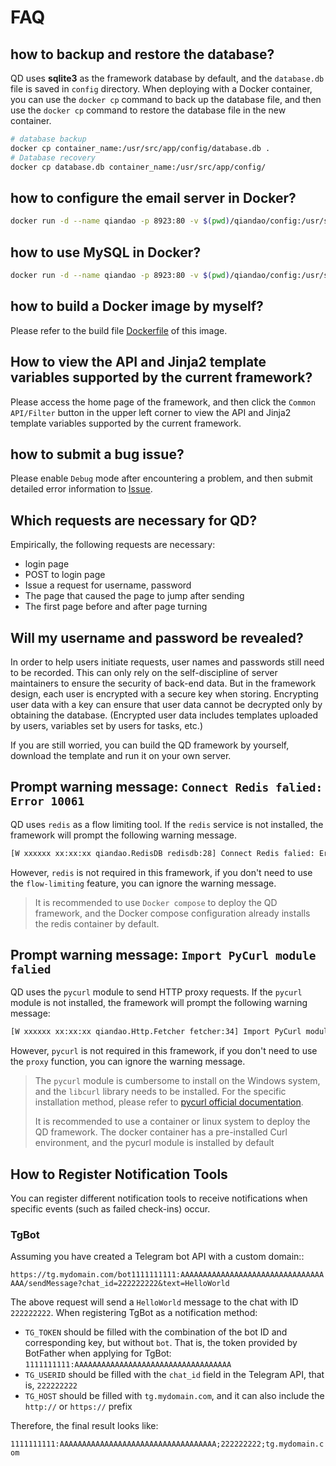 # FAQ

## how to backup and restore the database?

QD uses **sqlite3** as the framework database by default, and the `database.db` file is saved in `config` directory. When deploying with a Docker container, you can use the `docker cp` command to back up the database file, and then use the `docker cp` command to restore the database file in the new container.

``` sh
# database backup
docker cp container_name:/usr/src/app/config/database.db .
# Database recovery
docker cp database.db container_name:/usr/src/app/config/
```

## how to configure the email server in Docker?

``` sh
docker run -d --name qiandao -p 8923:80 -v $(pwd)/qiandao/config:/usr/src/app/config --env MAIL_SMTP=$STMP_Server_ --env MAIL_PORT=$Mailbox_server_port --env MAIL_USER=$Username --env MAIL_PASSWORD=$Password --env DOMAIN=$Domain a76yyyy/qiandao
```

## how to use MySQL in Docker?

``` sh
docker run -d --name qiandao -p 8923:80 -v $(pwd)/qiandao/config:/usr/src/app/config --ENV DB_TYPE=mysql --ENV JAWSDB_MARIA_URL=mysql://$username:$password@$hostname:$port/$database_name?auth_plugin= a76yyyy/qiandao
```

## how to build a Docker image by myself?

Please refer to the build file [Dockerfile](https://github.com/qiandao-today/qiandao/blob/master/Dockerfile) of this image.

## How to view the API and Jinja2 template variables supported by the current framework?

Please access the home page of the framework, and then click the `Common API/Filter` button in the upper left corner to view the API and Jinja2 template variables supported by the current framework.

## how to submit a bug issue?

Please enable `Debug` mode after encountering a problem, and then submit detailed error information to [Issue](https://github.com/qiandao-today/qiandao/issues).

## Which requests are necessary for QD?

Empirically, the following requests are necessary:

- login page
- POST to login page
- Issue a request for username, password
- The page that caused the page to jump after sending
- The first page before and after page turning

## Will my username and password be revealed?

In order to help users initiate requests, user names and passwords still need to be recorded. This can only rely on the self-discipline of server maintainers to ensure the security of back-end data. But in the framework design, each user is encrypted with a secure key when storing. Encrypting user data with a key can ensure that user data cannot be decrypted only by obtaining the database. (Encrypted user data includes templates uploaded by users, variables set by users for tasks, etc.)

If you are still worried, you can build the QD framework by yourself, download the template and run it on your own server.

## Prompt warning message: `Connect Redis falied: Error 10061`

QD uses `redis` as a flow limiting tool. If the `redis` service is not installed, the framework will prompt the following warning message.

``` sh
[W xxxxxx xx:xx:xx qiandao.RedisDB redisdb:28] Connect Redis falied: Error 10061 connecting to localhost:6379. No connection could be made because the target machine actively refused it.
```

However, `redis` is not required in this framework, if you don't need to use the `flow-limiting` feature, you can ignore the warning message.

> It is recommended to use `Docker compose` to deploy the QD framework, and the Docker compose configuration already installs the redis container by default.

## Prompt warning message: `Import PyCurl module falied`

QD uses the `pycurl` module to send HTTP proxy requests. If the `pycurl` module is not installed, the framework will prompt the following warning message:

``` sh
[W xxxxxx xx:xx:xx qiandao.Http.Fetcher fetcher:34] Import PyCurl module falied: No module named 'pycurl'
```

However, `pycurl` is not required in this framework, if you don't need to use the `proxy` function, you can ignore the warning message.

> The `pycurl` module is cumbersome to install on the Windows system, and the `libcurl` library needs to be installed. For the specific installation method, please refer to [pycurl official documentation](http://pycurl.io/docs/latest/install.html).
>
> It is recommended to use a container or linux system to deploy the QD framework. The docker container has a pre-installed Curl environment, and the pycurl module is installed by default

## How to Register Notification Tools

You can register different notification tools to receive notifications when specific events (such as failed check-ins) occur.

### TgBot

Assuming you have created a Telegram bot API with a custom domain::

`https://tg.mydomain.com/bot1111111111:AAAAAAAAAAAAAAAAAAAAAAAAAAAAAAAAAAA/sendMessage?chat_id=222222222&text=HelloWorld`

The above request will send a `HelloWorld` message to the chat with ID `222222222`. When registering TgBot as a notification method:

- `TG_TOKEN` should be filled with the combination of the bot ID and corresponding key, but without `bot`. That is, the token provided by BotFather when applying for TgBot: `1111111111:AAAAAAAAAAAAAAAAAAAAAAAAAAAAAAAAAAA`
- `TG_USERID` should be filled with the `chat_id` field in the Telegram API, that is, `222222222`
- `TG_HOST` should be filled with `tg.mydomain.com`, and it can also include the `http://` or `https://` prefix

Therefore, the final result looks like:

`1111111111:AAAAAAAAAAAAAAAAAAAAAAAAAAAAAAAAAAA;222222222;tg.mydomain.com`
